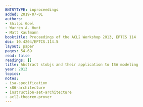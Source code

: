 ```yaml
---
ENTRYTYPE: inproceedings
added: 2019-07-01
authors:
- Shilpi Goel
- Warren A. Hunt
- Matt Kaufmann
booktitle: Proceedings of the ACL2 Workshop 2013, EPTCS 114
doi: 10.4204/EPTCS.114.5
layout: paper
pages: 54-69
read: false
readings: []
title: Abstract stobjs and their application to ISA modeling
year: 2013
topics:
notes:
- isa-specification
- x86-architecture
- instruction-set-architecture
- acl2-theorem-prover
---
```

